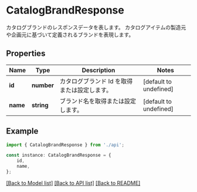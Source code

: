 # CatalogBrandResponse

カタログブランドのレスポンスデータを表します。 カタログアイテムの製造元や企画元に基づいて定義されるブランドを表現します。             

## Properties

Name | Type | Description | Notes
------------ | ------------- | ------------- | -------------
**id** | **number** | カタログブランド Id を取得または設定します。              | [default to undefined]
**name** | **string** | ブランド名を取得または設定します。              | [default to undefined]

## Example

```typescript
import { CatalogBrandResponse } from './api';

const instance: CatalogBrandResponse = {
    id,
    name,
};
```

[[Back to Model list]](../README.md#documentation-for-models) [[Back to API list]](../README.md#documentation-for-api-endpoints) [[Back to README]](../README.md)
